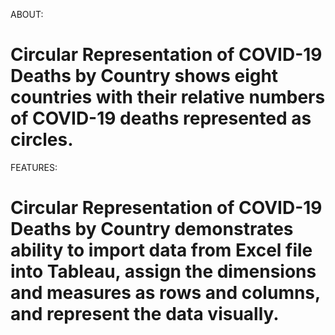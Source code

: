 ABOUT:
# Circular Representation of COVID-19 Deaths by Country shows eight countries with their relative numbers of COVID-19 deaths represented as circles.

FEATURES:
# Circular Representation of COVID-19 Deaths by Country demonstrates ability to import data from Excel file into Tableau, assign the dimensions and measures as rows and columns, and represent the data visually. 

